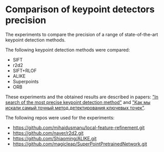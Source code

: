 # Comparison of keypoint detectors precision
The experiments to compare the precision of a range of state-of-the-art keypoint detection methods.

The following keypoint detection methods were compared:
- SIFT
- r2d2
- SIFT+RLOF
- ALIKE
- Superpoints
- ORB

These experiments and the obtained results are described in papers:
["In search of the most precise keypoint detection method"](https://medium.com/@pankovan7/in-search-of-the-most-precise-keypoint-detection-method-b30b2608105f)
 and ["Как мы искали самый точный метод детектирования ключевых точек"](https://habr.com/ru/post/724580/).

The following repos were used for the experiments:
- https://github.com/mihaidusmanu/local-feature-refinement.git
- https://github.com/naver/r2d2.git
- https://github.com/Shiaoming/ALIKE.git
- https://github.com/magicleap/SuperPointPretrainedNetwork.git





